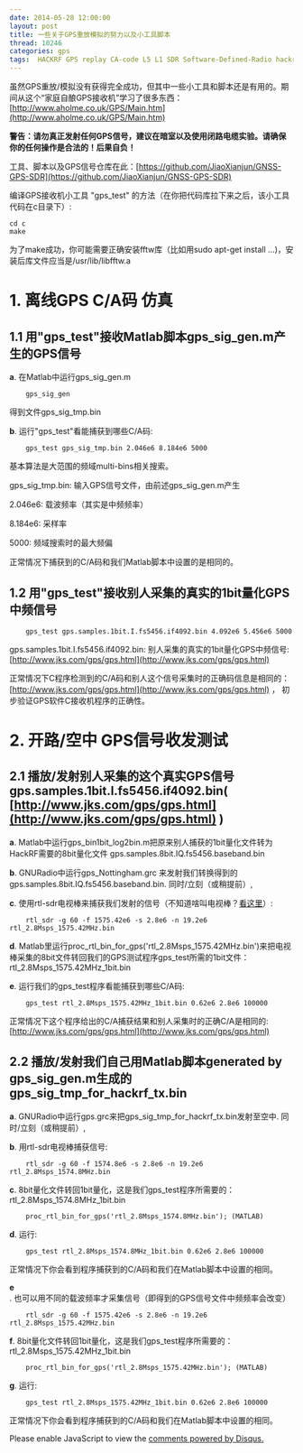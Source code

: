 ```yaml
---
date: 2014-05-28 12:00:00
layout: post
title: 一些关于GPS重放模拟的努力以及小工具脚本
thread: 10246
categories: gps
tags:  HACKRF GPS replay CA-code L5 L1 SDR Software-Defined-Radio hackrf_transfer rtl-sdr rtl2832
---
```


虽然GPS重放/模拟没有获得完全成功，但其中一些小工具和脚本还是有用的。期间从这个“家庭自酿GPS接收机”学习了很多东西：[http://www.aholme.co.uk/GPS/Main.htm](http://www.aholme.co.uk/GPS/Main.htm)

**警告：请勿真正发射任何GPS信号，建议在暗室以及使用闭路电缆实验。请确保你的任何操作是合法的！后果自负！**

工具、脚本以及GPS信号仓库在此：[https://github.com/JiaoXianjun/GNSS-GPS-SDR](https://github.com/JiaoXianjun/GNSS-GPS-SDR)

编译GPS接收机小工具 "gps_test" 的方法（在你把代码库拉下来之后，该小工具代码在c目录下）:
    
    cd c
    make

为了make成功，你可能需要正确安装fftw库（比如用sudo apt-get install ...)，安装后库文件应当是/usr/lib/libfftw.a

# 1. 离线GPS C/A码 仿真

## 1.1 用"gps_test"接收Matlab脚本gps_sig_gen.m产生的GPS信号

**a**. 在Matlab中运行gps_sig_gen.m

        gps_sig_gen

得到文件gps_sig_tmp.bin

**b**. 运行"gps_test"看能捕获到哪些C/A码:

        gps_test gps_sig_tmp.bin 2.046e6 8.184e6 5000

基本算法是大范围的频域multi-bins相关搜索。

gps_sig_tmp.bin: 输入GPS信号文件，由前述gps_sig_gen.m产生

2.046e6: 载波频率（其实是中频频率）

8.184e6: 采样率

5000: 频域搜索时的最大频偏

正常情况下捕获到的C/A码和我们Matlab脚本中设置的是相同的。

## 1.2 用"gps_test"接收别人采集的真实的1bit量化GPS中频信号

        gps_test gps.samples.1bit.I.fs5456.if4092.bin 4.092e6 5.456e6 5000

gps.samples.1bit.I.fs5456.if4092.bin: 别人采集的真实的1bit量化GPS中频信号: [http://www.jks.com/gps/gps.html](http://www.jks.com/gps/gps.html)

正常情况下C程序检测到的C/A码和别人这个信号采集时的正确码信息是相同的：[http://www.jks.com/gps/gps.html](http://www.jks.com/gps/gps.html) ，
初步验证GPS软件C接收机程序的正确性。

# 2. 开路/空中 GPS信号收发测试

## 2.1 播放/发射别人采集的这个真实GPS信号gps.samples.1bit.I.fs5456.if4092.bin( [http://www.jks.com/gps/gps.html](http://www.jks.com/gps/gps.html) )

**a**. Matlab中运行gps_bin1bit_log2bin.m把原来别人捕获的1bit量化文件转为HackRF需要的8bit量化文件 gps.samples.8bit.IQ.fs5456.baseband.bin

**b**. GNURadio中运行gps_Nottingham.grc 来发射我们转换得到的gps.samples.8bit.IQ.fs5456.baseband.bin. 同时/立刻（或稍提前）, 

**c**. 使用rtl-sdr电视棒来捕获我们发射的信号（不知道啥叫电视棒？[看这里](http://sdr-x.github.io/rtl-sdr-rtl2832%E7%94%B5%E8%A7%86%E6%A3%92%E8%B7%9F%E8%B8%AA%E9%A3%9E%E6%9C%BAstep-by-step%E6%95%99%E7%A8%8B%28tutorial%20ADS-B%20aircraft%20tracking%20by%20rtl-sdr%20rtl2832%20gr-air-modes%29/)）: 

        rtl_sdr -g 60 -f 1575.42e6 -s 2.8e6 -n 19.2e6 rtl_2.8Msps_1575.42MHz.bin

**d**. Matlab里运行proc_rtl_bin_for_gps('rtl_2.8Msps_1575.42MHz.bin')来把电视棒采集的8bit文件转回我们的GPS测试程序gps_test所需的1bit文件：rtl_2.8Msps_1575.42MHz_1bit.bin

**e**. 运行我们的gps_test程序看能捕获到哪些C/A码:

        gps_test rtl_2.8Msps_1575.42MHz_1bit.bin 0.62e6 2.8e6 100000

正常情况下这个程序给出的C/A捕获结果和别人采集时的正确C/A是相同的: [http://www.jks.com/gps/gps.html](http://www.jks.com/gps/gps.html)

## 2.2 播放/发射我们自己用Matlab脚本generated by gps_sig_gen.m生成的 gps_sig_tmp_for_hackrf_tx.bin

**a**. GNURadio中运行gps.grc来把gps_sig_tmp_for_hackrf_tx.bin发射至空中. 同时/立刻（或稍提前）, 

**b**. 用rtl-sdr电视棒捕获信号:

        rtl_sdr -g 60 -f 1574.8e6 -s 2.8e6 -n 19.2e6 rtl_2.8Msps_1574.8MHz.bin

**c**. 8bit量化文件转回1bit量化，这是我们gps_test程序所需要的：rtl_2.8Msps_1574.8MHz_1bit.bin

        proc_rtl_bin_for_gps('rtl_2.8Msps_1574.8MHz.bin'); (MATLAB)

**d**. 运行: 

        gps_test rtl_2.8Msps_1574.8MHz_1bit.bin 0.62e6 2.8e6 100000

正常情况下你会看到程序捕获到的C/A码和我们在Matlab脚本中设置的相同。

**e**. 也可以用不同的载波频率才采集信号（即得到的GPS信号文件中频频率会改变）

        rtl_sdr -g 60 -f 1575.42e6 -s 2.8e6 -n 19.2e6 rtl_2.8Msps_1575.42MHz.bin

**f**. 8bit量化文件转回1bit量化，这是我们gps_test程序所需要的：rtl_2.8Msps_1575.42MHz_1bit.bin

        proc_rtl_bin_for_gps('rtl_2.8Msps_1575.42MHz.bin'); (MATLAB)

**g**. 运行: 

        gps_test rtl_2.8Msps_1575.42MHz_1bit.bin 0.62e6 2.8e6 100000
    
正常情况下你会看到程序捕获到的C/A码和我们在Matlab脚本中设置的相同。


<div id="disqus_thread"></div>
<script type="text/javascript">
    /* * * CONFIGURATION VARIABLES: EDIT BEFORE PASTING INTO YOUR WEBPAGE * * */
    var disqus_shortname = 'jiaoxianjun'; // required: replace example with your forum shortname

    /* * * DON'T EDIT BELOW THIS LINE * * */
    (function() {
        var dsq = document.createElement('script'); dsq.type = 'text/javascript'; dsq.async = true;
        dsq.src = '//' + disqus_shortname + '.disqus.com/embed.js';
        (document.getElementsByTagName('head')[0] || document.getElementsByTagName('body')[0]).appendChild(dsq);
    })();
</script>
<noscript>Please enable JavaScript to view the <a href="http://disqus.com/?ref_noscript">comments powered by Disqus.</a></noscript>


<!-- Global site tag (gtag.js) - Google Analytics -->
<script async src="https://www.googletagmanager.com/gtag/js?id=G-01GGQ8JZW7"></script>
<script>
  window.dataLayer = window.dataLayer || [];
  function gtag(){dataLayer.push(arguments);}
  gtag('js', new Date());

  gtag('config', 'G-01GGQ8JZW7');
</script>
